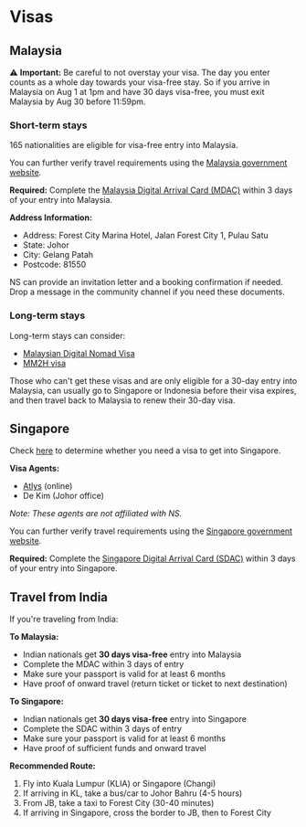 # Visas

## Malaysia

⚠️ **Important:** Be careful to not overstay your visa. The day you enter counts as a whole day towards your visa-free stay. So if you arrive in Malaysia on Aug 1 at 1pm and have 30 days visa-free, you must exit Malaysia by Aug 30 before 11:59pm.

### Short-term stays

165 nationalities are eligible for visa-free entry into Malaysia.

You can further verify travel requirements using the [Malaysia government website](https://www.imi.gov.my).

**Required:** Complete the [Malaysia Digital Arrival Card (MDAC)](https://imigresen-online.imi.gov.my/mdac/main) within 3 days of your entry into Malaysia.

**Address Information:**
- Address: Forest City Marina Hotel, Jalan Forest City 1, Pulau Satu
- State: Johor
- City: Gelang Patah
- Postcode: 81550

NS can provide an invitation letter and a booking confirmation if needed. Drop a message in the community channel if you need these documents.

### Long-term stays

Long-term stays can consider:
- [Malaysian Digital Nomad Visa](https://mdec.my/de-rantau-nomad-pass/)
- [MM2H visa](https://www.mm2h.gov.my/)

Those who can't get these visas and are only eligible for a 30-day entry into Malaysia, can usually go to Singapore or Indonesia before their visa expires, and then travel back to Malaysia to renew their 30-day visa.

## Singapore

Check [here](https://www.ica.gov.sg/enter-transit-depart/entering-singapore) to determine whether you need a visa to get into Singapore.

**Visa Agents:**
- [Atlys](https://www.atlys.com/) (online)
- De Kim (Johor office)

*Note: These agents are not affiliated with NS.*

You can further verify travel requirements using the [Singapore government website](https://www.ica.gov.sg/).

**Required:** Complete the [Singapore Digital Arrival Card (SDAC)](https://eservices.ica.gov.sg/sgarrivalcard/) within 3 days of your entry into Singapore.

## Travel from India

If you're traveling from India:

**To Malaysia:**
- Indian nationals get **30 days visa-free** entry into Malaysia
- Complete the MDAC within 3 days of entry
- Make sure your passport is valid for at least 6 months
- Have proof of onward travel (return ticket or ticket to next destination)

**To Singapore:**
- Indian nationals get **30 days visa-free** entry into Singapore
- Complete the SDAC within 3 days of entry
- Make sure your passport is valid for at least 6 months
- Have proof of sufficient funds and onward travel

**Recommended Route:**
1. Fly into Kuala Lumpur (KLIA) or Singapore (Changi)
2. If arriving in KL, take a bus/car to Johor Bahru (4-5 hours)
3. From JB, take a taxi to Forest City (30-40 minutes)
4. If arriving in Singapore, cross the border to JB, then to Forest City

